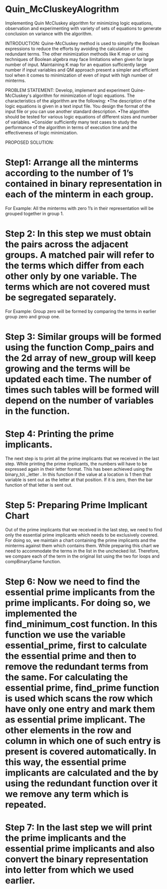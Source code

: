 # Quin_McCluskeyAlogrithm
Implementing Quin McCluskey algorithm for minimizing logic equations, observation and experimenting with variety of sets of equations to generate conclusion on variance with the algorithm.

INTRODUCTION:
Quine-McCluskey method is used to simplify the Boolean expressions to reduce the efforts by avoiding the calculation of the redundant terms. The other minimization methods like K map or using techniques of Boolean algebra may face limitations when given for large number of input. Maintaining K map for an equation sufficiently large number if input variables and QM approach present a simpler and efficient tool when it comes to minimization of even of input with high number of minterms.

PROBLEM STATEMENT:
Develop, implement and experiment Quine-McCluskey's algorithm for minimization of logic equations.
The characteristics of the algorithm are the following: 
•The description of the logic equations is given in a text input file. You design the format of the input file or you can use another standard description.
•The algorithm should be tested for various logic equations of different sizes and number of variables.
•Consider sufficiently many test cases to study the performance of the algorithm in terms of execution time and the effectiveness of logic minimization.

PROPOSED SOLUTION:
# Step1: Arrange all the minterms according to the number of 1’s contained in binary representation in each of the minterm in each group.
For Example: All the minterms with zero 1’s in their representation will be grouped together in group 1.

# Step 2: In this step we must obtain the pairs across the adjacent groups. A matched pair will refer to the terms which differ from each other only by one variable. The terms which are not covered must be segregated separately.
For Example: Group zero will be formed by comparing the terms in earlier group zero and group one.

# Step 3:  Similar groups will be formed using the function Comp_pairs and the 2d array of new_group will keep growing and the terms will be updated each time. The number of times such tables will be formed will depend on the number of variables in the function.

# Step 4: Printing the prime implicants. 
The next step is to print all the prime implicants that we received in the last step. While printing the prime implicants, the numbers will have to be expressed again in their letter format. This has been achieved using the binary_to\ _letter . In this function if the value at a location is 1 then that variable is sent out as the letter at that position. If it is zero, then the bar function of that letter is sent out. 

# Step 5: Preparing Prime Implicant Chart
Out of the prime implicants that we received in the last step, we need to find only the essential prime implicants which needs to be exclusively covered. For doing so, we maintain a chart containing the prime implicants and the minterms against them which contains them. While preparing this chart we need to accommodate the terms in the list in the unchecked list. Therefore, we compare each of the term in the original list using the two for loops and compBinarySame function.

# Step 6: Now we need to find the essential prime implicants from the prime implicants. For doing so, we implemented the find_minimum_cost function. In this function we use the variable essential_prime, first to calculate the essential prime and then to remove the redundant terms from the same. For calculating the essential prime, find_prime function is used which scans the row which have only one entry and mark them as essential prime implicant. The other elements in the row and column in which one of such entry is present is covered automatically. In this way, the essential prime implicants are calculated and the by using the redundant function over it we remove any term which is repeated.

# Step 7: In the last step we will print the prime implicants and the essential prime implicants and also convert the binary representation into letter from which we used earlier.
